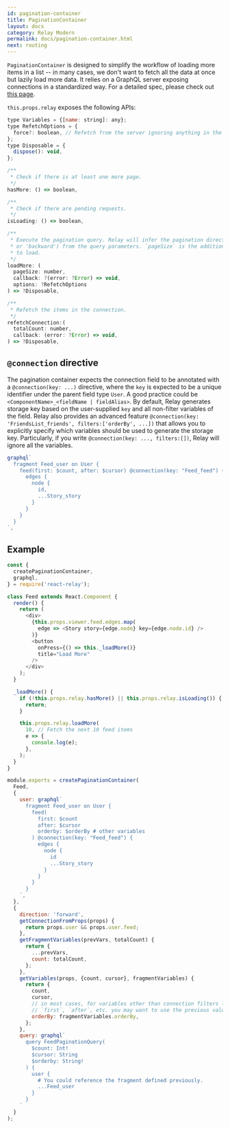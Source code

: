 ```yaml
---
id: pagination-container
title: PaginationContainer
layout: docs
category: Relay Modern
permalink: docs/pagination-container.html
next: routing
---
```


`PaginationContainer` is designed to simplify the workflow of loading more items in a list -- in many cases, we don't want to fetch all the data at once but lazily load more data. It relies on a GraphQL server exposing connections in a standardized way. For a detailed spec, please check out [this page](https://facebook.github.io/relay/graphql/connections.htm).

`this.props.relay` exposes the following APIs:

```javascript
type Variables = {[name: string]: any};
type RefetchOptions = {
  force?: boolean, // Refetch from the server ignoring anything in the cache.
};
type Disposable = {
  dispose(): void,
};

/**
 * Check if there is at least one more page.
 */
hasMore: () => boolean,

/**
 * Check if there are pending requests.
 */
isLoading: () => boolean,

/**
 * Execute the pagination query. Relay will infer the pagination direction (either 'forward'
 * or 'backward') from the query parameters. `pageSize` is the additional number of items
 * to load.
 */
loadMore: (
  pageSize: number,
  callback: ?(error: ?Error) => void,
  options: ?RefetchOptions
) => ?Disposable,

/**
 * Refetch the items in the connection.
 */
refetchConnection:(
  totalCount: number,
  callback: (error: ?Error) => void,
) => ?Disposable,
```

## `@connection` directive

The pagination container expects the connection field to be annotated with a `@connection(key: ...)` directive, where the `key` is expected to be a unique identifier under the parent field type `User`. A good practice could be `<ComponentName>_<fieldName | fieldAlias>`. By default, Relay generates storage key based on the user-supplied `key` and all non-filter variables of the field. Relay also provides an advanced feature `@connection(key: 'FriendsList_friends', filters:['orderBy', ...])` that allows you to explicitly specify which variables should be used to generate the storage key. Particularly, if you write `@connection(key: ..., filters:[])`, Relay will ignore all the variables.

```javascript
graphql`
  fragment Feed_user on User {
    feed(first: $count, after: $cursor) @connection(key: "Feed_feed") {
      edges {
        node {
          id,
          ...Story_story
        }
      }
    }
  }
`,
```

## Example

```javascript
const {
  createPaginationContainer,
  graphql,
} = require('react-relay');

class Feed extends React.Component {
  render() {
    return (
      <div>
        {this.props.viewer.feed.edges.map(
          edge => <Story story={edge.node} key={edge.node.id} />
        )}
        <button
          onPress={() => this._loadMore()}
          title="Load More"
        />
      </div>
    );
  }

  _loadMore() {
    if (!this.props.relay.hasMore() || this.props.relay.isLoading()) {
      return;
    }

    this.props.relay.loadMore(
      10, // Fetch the next 10 feed items
      e => {
        console.log(e);
      },
    );
  }
}

module.exports = createPaginationContainer(
  Feed,
  {
    user: graphql`
      fragment Feed_user on User {
        feed(
          first: $count
          after: $cursor
          orderby: $orderBy # other variables
        ) @connection(key: "Feed_feed") {
          edges {
            node {
              id
              ...Story_story
            }
          }
        }
      }
    `,
  },
  {
    direction: 'forward',
    getConnectionFromProps(props) {
      return props.user && props.user.feed;
    },
    getFragmentVariables(prevVars, totalCount) {
      return {
        ...prevVars,
        count: totalCount,
      };
    },
    getVariables(props, {count, cursor}, fragmentVariables) {
      return {
        count,
        cursor,
        // in most cases, for variables other than connection filters like
        // `first`, `after`, etc. you may want to use the previous values.
        orderBy: fragmentVariables.orderBy,
      };
    },
    query: graphql`
      query FeedPaginationQuery(
        $count: Int!
        $cursor: String
        $orderby: String!
      ) {
        user {
          # You could reference the fragment defined previously.
          ...Feed_user
        }
      }
    `
  }
);
```
